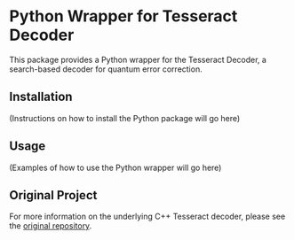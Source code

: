# Python Wrapper for Tesseract Decoder

This package provides a Python wrapper for the Tesseract Decoder, a search-based decoder for quantum error correction.

## Installation

(Instructions on how to install the Python package will go here)

## Usage

(Examples of how to use the Python wrapper will go here)

## Original Project

For more information on the underlying C++ Tesseract decoder, please see the [original repository](https://github.com/quantumlib/tesseract-decoder?tab=readme-ov-file). 
